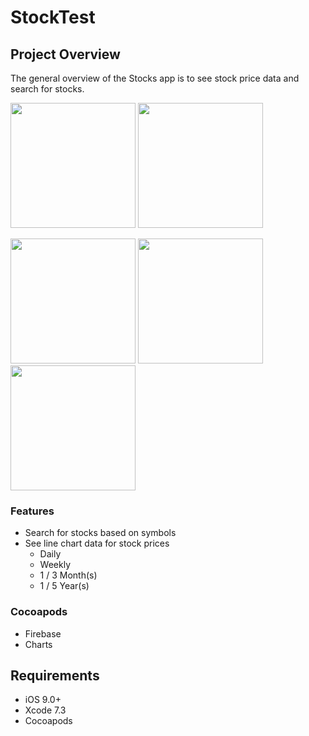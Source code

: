 # StockTest


## Project Overview

The general overview of the Stocks app is to see stock price data and search for stocks.

<img src="https://i.ibb.co/WcmyRkw/Simulator-Screen-Shot-i-Phone-11-2021-02-23-at-10-47-03.png" width="200" /> <img src="https://i.ibb.co/XFZ0xFG/Simulator-Screen-Shot-i-Phone-11-2021-02-23-at-10-47-38.png" width="200" /> 

<img src="https://i.ibb.co/dff4M28/Simulator-Screen-Shot-i-Phone-11-2021-02-23-at-10-47-57.png" width="200" /> <img src="https://i.ibb.co/L1L4V5x/Simulator-Screen-Shot-i-Phone-11-2021-02-23-at-10-48-13.png" width="200" /> <img src="https://i.ibb.co/P6B62QC/Simulator-Screen-Shot-i-Phone-11-2021-02-23-at-10-48-21.png" width="200" />

### Features

- Search for stocks based on symbols
- See line chart data for stock prices
  - Daily
  - Weekly
  - 1 / 3 Month(s)
  - 1 / 5 Year(s)

### Cocoapods

- Firebase
- Charts

## Requirements

-   iOS 9.0+
-   Xcode 7.3
-   Cocoapods
